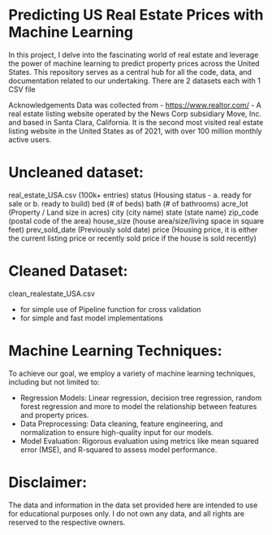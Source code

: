 # Predicting US Real Estate Prices with Machine Learning
In this project, I delve into the fascinating world of real estate and leverage the power of machine learning to predict property prices across the United States.
This repository serves as a central hub for all the code, data, and documentation related to our undertaking.
There are 2 datasets each with 1 CSV file

Acknowledgements
Data was collected from -
https://www.realtor.com/ - A real estate listing website operated by the News Corp subsidiary Move, Inc. and based in Santa Clara, California. It is the second most visited real estate listing website in the United States as of 2021, with over 100 million monthly active users.

# Uncleaned dataset:
real_estate_USA.csv (100k+ entries)
status (Housing status - a. ready for sale or b. ready to build)
bed (# of beds)
bath (# of bathrooms)
acre_lot (Property / Land size in acres)
city (city name)
state (state name)
zip_code (postal code of the area)
house_size (house area/size/living space in square feet)
prev_sold_date (Previously sold date)
price (Housing price, it is either the current listing price or recently sold price if the house is sold recently)

# Cleaned Dataset:
clean_realestate_USA.csv
- for simple use of Pipeline function for cross validation
- for simple and fast model implementations

# Machine Learning Techniques:
To achieve our goal, we employ a variety of machine learning techniques, including but not limited to:
- Regression Models: Linear regression, decision tree regression, random forest regression and more to model the relationship between features and property prices.
- Data Preprocessing: Data cleaning, feature engineering, and normalization to ensure high-quality input for our models.
- Model Evaluation: Rigorous evaluation using metrics like mean squared error (MSE), and R-squared to assess model performance.


# Disclaimer:
The data and information in the data set provided here are intended to use for educational purposes only. I do not own any data, and all rights are reserved to the respective owners.

